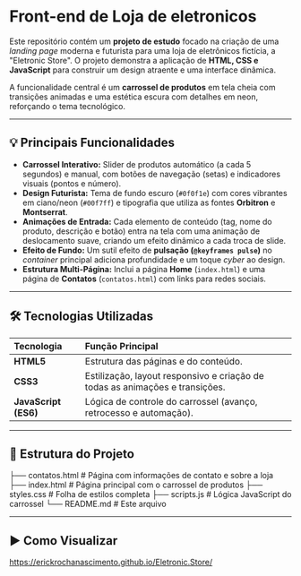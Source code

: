 # Front-end de Loja de eletronicos

Este repositório contém um **projeto de estudo** focado na criação de uma *landing page* moderna e futurista para uma loja de eletrônicos fictícia, a "Eletronic Store". O projeto demonstra a aplicação de **HTML, CSS e JavaScript** para construir um design atraente e uma interface dinâmica.

A funcionalidade central é um **carrossel de produtos** em tela cheia com transições animadas e uma estética escura com detalhes em neon, reforçando o tema tecnológico.

---

## 💡 Principais Funcionalidades

* **Carrossel Interativo:** Slider de produtos automático (a cada 5 segundos) e manual, com botões de navegação (setas) e indicadores visuais (pontos e número).
* **Design Futurista:** Tema de fundo escuro (`#0f0f1e`) com cores vibrantes em ciano/neon (`#00f7ff`) e tipografia que utiliza as fontes **Orbitron** e **Montserrat**.
* **Animações de Entrada:** Cada elemento de conteúdo (tag, nome do produto, descrição e botão) entra na tela com uma animação de deslocamento suave, criando um efeito dinâmico a cada troca de slide.
* **Efeito de Fundo:** Um sutil efeito de **pulsação (`@keyframes pulse`)** no *container* principal adiciona profundidade e um toque *cyber* ao design.
* **Estrutura Multi-Página:** Inclui a página **Home** (`index.html`) e uma página de **Contatos** (`contatos.html`) com links para redes sociais.

---

## 🛠️ Tecnologias Utilizadas

| Tecnologia | Função Principal |
| :--- | :--- |
| **HTML5** | Estrutura das páginas e do conteúdo. |
| **CSS3** | Estilização, layout responsivo e criação de todas as animações e transições. |
| **JavaScript (ES6)** | Lógica de controle do carrossel (avanço, retrocesso e automação). |

---

## 📁 Estrutura do Projeto

├── contatos.html        # Página com informações de contato e sobre a loja
├── index.html           # Página principal com o carrossel de produtos
├── styles.css           # Folha de estilos completa
├── scripts.js           # Lógica JavaScript do carrossel
└── README.md            # Este arquivo

---

## ▶️ Como Visualizar

https://erickrochanascimento.github.io/Eletronic.Store/